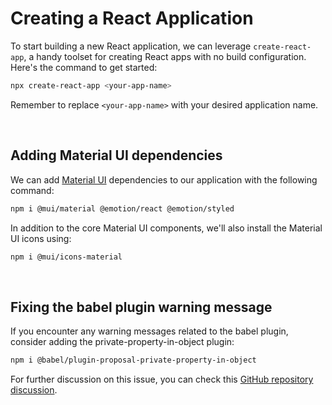 # Creating a React Application

To start building a new React application, we can leverage `create-react-app`, a handy toolset for creating React apps with no build configuration. Here's the command to get started:

```bash
npx create-react-app <your-app-name>
```

Remember to replace `<your-app-name>` with your desired application name.

<br>

## Adding Material UI dependencies

We can add [Material UI](https://mui.com/material-ui/getting-started/installation/) dependencies to our application with the following command:

```bash
npm i @mui/material @emotion/react @emotion/styled
```

In addition to the core Material UI components, we'll also install the Material UI icons using:

```bash
npm i @mui/icons-material
```

<br>

## Fixing the babel plugin warning message

If you encounter any warning messages related to the babel plugin, consider adding the private-property-in-object plugin:

```bash
npm i @babel/plugin-proposal-private-property-in-object
```

For further discussion on this issue, you can check this [GitHub repository discussion](https://github.com/facebook/create-react-app/issues/11793).
